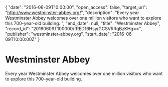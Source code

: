 {
  "date": "2016-06-09T10:00:00", 
  "open_access": false, 
  "target_url": "http://www.westminster-abbey.org/", 
  "description": "Every year Westminster Abbey welcomes over one million visitors who want to explore this 700-year-old building. ", 
  "end_date": null, 
  "title": "Westminster Abbey", 
  "record_id": "20160609T100000/fRED16Hsy/GCSVRRqBzKHg==", 
  "publisher": "westminster-abbey.org", 
  "start_date": "2016-06-09T10:00:00Z"
}

# Westminster Abbey

Every year Westminster Abbey welcomes over one million visitors who want to explore this 700-year-old building. 